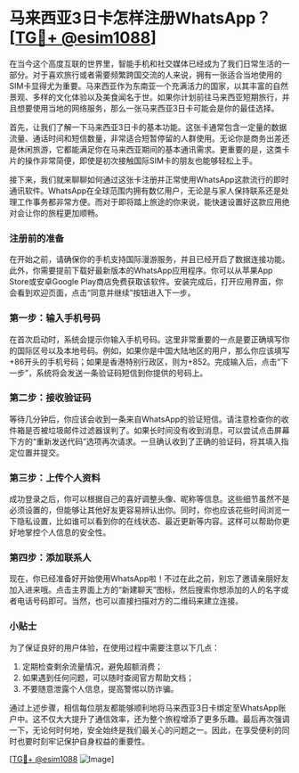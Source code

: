 # 马来西亚3日卡怎样注册WhatsApp？[[TG💪+ @esim1088](https://t.me/s/esim1088)]

在当今这个高度互联的世界里，智能手机和社交媒体已经成为了我们日常生活的一部分。对于喜欢旅行或者需要频繁跨国交流的人来说，拥有一张适合当地使用的SIM卡显得尤为重要。马来西亚作为东南亚一个充满活力的国家，以其丰富的自然景观、多样的文化体验以及美食闻名于世。如果你计划前往马来西亚短期旅行，并且想要使用当地的网络服务，那么一张马来西亚3日卡可能会是你的最佳选择。

首先，让我们了解一下马来西亚3日卡的基本功能。这张卡通常包含一定量的数据流量、通话时间和短信数量，非常适合短暂停留的人群使用。无论你是商务出差还是休闲旅游，它都能满足你在马来西亚期间的基本通讯需求。更重要的是，这类卡片的操作非常简便，即使是初次接触国际SIM卡的朋友也能够轻松上手。

接下来，我们就来聊聊如何通过这张卡注册并正常使用WhatsApp这款流行的即时通讯软件。WhatsApp在全球范围内拥有数亿用户，无论是与家人保持联系还是处理工作事务都非常方便。而对于即将踏上旅途的你来说，能快速设置好这款应用绝对会让你的旅程更加顺畅。

### 注册前的准备

在开始之前，请确保你的手机支持国际漫游服务，并且已经开启了数据连接功能。此外，你需要提前下载好最新版本的WhatsApp应用程序。你可以从苹果App Store或安卓Google Play商店免费获取该软件。安装完成后，打开应用界面，你会看到欢迎页面，点击“同意并继续”按钮进入下一步。

### 第一步：输入手机号码

在首次启动时，系统会提示你输入手机号码。这里非常重要的一点是要正确填写你的国际区号以及本地号码。例如，如果你是中国大陆地区的用户，那么你应该填写+86开头的手机号码；如果是香港特别行政区，则为+852。完成输入后，点击“下一步”，系统将会发送一条验证码短信到你提供的号码上。

### 第二步：接收验证码

等待几分钟后，你应该会收到一条来自WhatsApp的验证短信。请注意检查你的收件箱是否被垃圾邮件过滤器误判了。如果长时间没有收到消息，可以尝试点击屏幕下方的“重新发送代码”选项再次请求。一旦确认收到了正确的验证码，将其填入指定位置并提交。

### 第三步：上传个人资料

成功登录之后，你可以根据自己的喜好调整头像、昵称等信息。这些细节虽然不是必须设置的，但能够让其他好友更容易辨认出你。同时，你也应该花些时间浏览一下隐私设置，比如谁可以看到你的在线状态、最近更新等内容。这样可以帮助你更好地掌控个人信息的安全性。

### 第四步：添加联系人

现在，你已经准备好开始使用WhatsApp啦！不过在此之前，别忘了邀请亲朋好友加入进来哦。点击主界面上方的“新建聊天”图标，然后搜索你想添加的人的名字或者电话号码即可。当然，也可以直接扫描对方的二维码来建立连接。

### 小贴士

为了保证良好的用户体验，在使用过程中需要注意以下几点：
1. 定期检查剩余流量情况，避免超额消费；
2. 如果遇到任何问题，可以随时查阅官方帮助文档；
3. 不要随意泄露个人信息，提高警惕以防诈骗。

通过上述步骤，相信每位朋友都能够顺利地将马来西亚3日卡绑定至WhatsApp账户中。这不仅大大提升了通信效率，还为整个旅程增添了更多乐趣。最后再次强调一下，无论何时何地，安全始终是我们最关心的问题之一。因此，在享受便利的同时也要时刻牢记保护自身权益的重要性。

[[TG💪+ @esim1088](https://t.me/s/esim1088) ![Image](https://i.postimg.cc/4NQfJmqS/Snipaste-2025-05-13-00-14-12.png)]